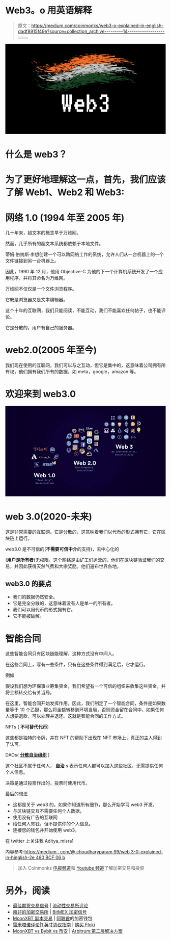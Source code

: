 # Web3。o 用英语解释

> 原文：<https://medium.com/coinmonks/web3-o-explained-in-english-dadf8915f49e?source=collection_archive---------14----------------------->

![](img/98018700d78fc8eaa76168a008c37b72.png)

# 什么是 web3？

# 为了更好地理解这一点，首先，我们应该了解 Web1、Web2 和 Web3:

# 网络 1.0 (1994 年至 2005 年)

几十年来，超文本的概念早于万维网。

然而，几乎所有的超文本系统都依赖于本地文件。

蒂姆·伯纳斯·李想创建一个可以跨网络工作的系统，允许人们从一台机器上的一个文件链接到另一台机器上。

因此，1990 年 12 月，他用 Objective-C 为他的下一个计算机系统开发了一个应用程序，并将其命名为万维网。

万维网不仅仅是一个文件浏览程序。

它既是浏览器又是文本编辑器。

这个十年的互联网，我们只能阅读，不能互动，我们不能喜欢任何帖子，也不能评论。

它是分散的，用户有自己的服务器。

# web2.0(2005 年至今)

我们现在使用的互联网，我们可以与之互动，但它是集中的，这意味着公司拥有所有权，他们拥有我们所有的数据，如 meta，google，amazon 等。

# 欢迎来到 web3.0

![](img/a0239bfc7a5db5e06c7319a6fc455fed.png)

# web 3.0(2020-未来)

这是非常需要的互联网。它是分散的，这意味着我们以代币的形式拥有它，它在区块链上运行。

web3.0 是不可信的(**不需要可信中介**的支持)，去中心化的

(**用户是所有者**)无权限。这个网络是由矿工们运营的，他们在区块链验证我们的交易，并因此获得天然气费和大宗奖励。他们遍布世界各地。

## web3.0 的要点

*   我们的数据仍然安全。
*   它是完全分散的，这意味着没有人是单一的所有者。
*   我们可以用代币的形式拥有它。
*   它不能被破解。

# 智能合同

这些智能合同只有区块链能理解，这种方式没有中间人。

在这些合同上，写有一些条件，只有在这些条件得到满足后，它才运行。

例如

假设我们想为环保事业筹集资金，我们希望有一个可信的组织来收集这些资金，并将金额转交给有关当局。

在这里，智能合同开始发挥作用。因此，我们制定了一个智能合同，条件是如果数量等于 10 个乙醚，那么将金额转移到环境当局，否则资金留在合同中，如果任何人想要退款，可以处理并退还。这就是智能合同的工作方式。

NFTs ( **不可替代代币**)

这些都是独特的令牌，并在 NFT 的帮助下出现在 NFT 市场上，真正的主人得到了认可。

DAOs( [**分散自治组织**](https://www.investopedia.com/tech/what-dao/) )

这个社区不属于任何人， [**自治**](https://www.investopedia.com/tech/what-dao/) s 表示任何人都可以加入这些社区，无需提供任何个人信息。

决策是通过投票作出的，投票时使用代币。

最后的想法

*   这都是关于 web3 的。如果你知道所有细节，那么开始学习 web3 开发。
*   与区块链交互不需要任何个人数据，
*   使用没有广告的互联网
*   给任何人寄钱，但不提供你的个人信息。
*   连接您的钱包并开始使用 web3。

在 twitter 上关注我 Aditya_misra1

内容参考:[https://medium . com/@ choudharyparam 99/web 3-0-explained-in-hinglish-2e 460 BCF 06 b](/@choudharyparam99/web3-0-explained-in-hinglish-2e460bcf06b)

> 加入 Coinmonks [电报频道](https://t.me/coincodecap)和 [Youtube 频道](https://www.youtube.com/c/coinmonks/videos)了解加密交易和投资

# 另外，阅读

*   [最佳期货交易信号](https://coincodecap.com/futures-trading-signals) | [流动性交易所评论](https://coincodecap.com/liquid-exchange-review)
*   [南非的加密交易所](https://coincodecap.com/crypto-exchanges-in-south-africa) | [BitMEX 加密信号](https://coincodecap.com/bitmex-crypto-signals)
*   [MoonXBT 副本交易](https://coincodecap.com/moonxbt-copy-trading) | [阿联酋](https://coincodecap.com/crypto-wallets-in-uae)的加密钱包
*   [雷米塔诺评论](https://coincodecap.com/remitano-review)|[1 英寸协议指南](https://coincodecap.com/1inch) | [购买 Floki](https://coincodecap.com/buy-floki-inu-token)
*   [MoonXBT vs Bybit vs 币安](https://coincodecap.com/bybit-binance-moonxbt) | [Arbitrum:第二层解决方案](https://coincodecap.com/arbitrum)